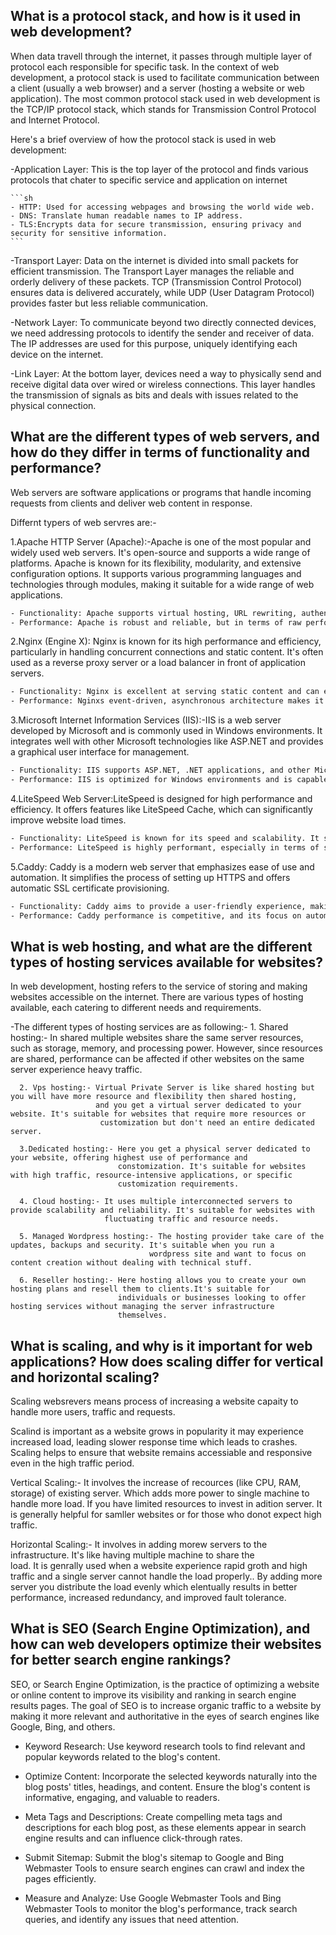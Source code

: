 ## What is a protocol stack, and how is it used in web development?

 When data travell through the internet, it passes through multiple layer of protocol each responsible for specific task.
 In the context of web development, a protocol stack is used to facilitate communication between a client (usually a web browser) and a server (hosting a website or web application). The most common protocol stack used in web development is the TCP/IP protocol stack, which stands for Transmission Control Protocol and Internet Protocol.

Here's a brief overview of how the protocol stack is used in web development:

-Application Layer: This is the top layer of the protocol and finds various protocols that chater to specific service and application on internet

    ```sh
    - HTTP: Used for accessing webpages and browsing the world wide web.
    - DNS: Translate human readable names to IP address.
    - TLS:Encrypts data for secure transmission, ensuring privacy and security for sensitive information.
    ```

-Transport Layer: Data on the internet is divided into small packets for efficient transmission. The Transport Layer manages the reliable and orderly delivery of these packets. TCP (Transmission Control Protocol) ensures data is delivered accurately, while UDP (User Datagram Protocol) provides faster but less reliable communication.

-Network Layer: To communicate beyond two directly connected devices, we need addressing protocols to identify the sender and receiver of data. The IP addresses are used for this purpose, uniquely identifying each device on the internet.

-Link Layer: At the bottom layer, devices need a way to physically send and receive digital data over wired or wireless connections. This layer handles the transmission of signals as bits and deals with issues related to the physical connection.

## What are the different types of web servers, and how do they differ in terms of functionality and performance?

Web servers are software applications or programs that handle incoming requests from clients and deliver web content in response.

Differnt typers of web servres are:-

1.Apache HTTP Server (Apache):-Apache is one of the most popular and widely used web servers. It's open-source and supports a wide range of 
                              platforms. Apache is known for its flexibility, modularity, and extensive configuration options. It supports 
                              various programming languages and technologies through modules, making it suitable for a wide range of web 
                              applications.
```sh                              
- Functionality: Apache supports virtual hosting, URL rewriting, authentication, and SSL/TLS encryption. It can handle dynamic content through modules like mod_php for PHP support.
- Performance: Apache is robust and reliable, but in terms of raw performance and handling a high number of concurrent connections, it may not be as efficient as some other web servers like Nginx or LiteSpeed.
```
2.Nginx (Engine X): Nginx is known for its high performance and efficiency, particularly in handling concurrent connections and static 
                    content. It's often used as a reverse proxy server or a load balancer in front of application servers.

```sh                             
- Functionality: Nginx is excellent at serving static content and can efficiently handle proxying, load balancing, and caching. It is often used to offload processing from application servers
- Performance: Nginxs event-driven, asynchronous architecture makes it highly efficient for serving static content and handling a large number of concurrent connections. However, it might not be as feature-rich as Apache when it comes to handling dynamic content.
```

3.Microsoft Internet Information Services (IIS):-IIS is a web server developed by Microsoft and is commonly used in Windows environments. It integrates well with other Microsoft technologies like ASP.NET and provides a graphical user interface for management.

```sh                              
- Functionality: IIS supports ASP.NET, .NET applications, and other Microsoft-specific technologies. It provides features like authentication, URL rewriting, and SSL/TLS support.
- Performance: IIS is optimized for Windows environments and is capable of handling dynamic content efficiently. However, its performance might be influenced by the underlying Windows operating system.
```

4.LiteSpeed Web Server:LiteSpeed is designed for high performance and efficiency. It offers features like LiteSpeed Cache, which can 
                       significantly improve website load times.

```sh                              
- Functionality: LiteSpeed is known for its speed and scalability. It supports features like caching, load balancing, and HTTP/2 support.
- Performance: LiteSpeed is highly performant, especially in terms of serving static and dynamic content efficiently. Its caching capabilities contribute to improved performance.
```

5.Caddy: Caddy is a modern web server that emphasizes ease of use and automation. It simplifies the process of setting up HTTPS and offers 
        automatic SSL certificate provisioning.

```sh                              
- Functionality: Caddy aims to provide a user-friendly experience, making it easy to configure and manage. It supports automatic HTTPS, HTTP/2, and easy setup of reverse proxies.
- Performance: Caddy performance is competitive, and its focus on automation and simplicity can be appealing for developers seeking ease of use.
```

## What is web hosting, and what are the different types of hosting services available for websites?

In web development, hosting refers to the service of storing and making websites accessible on the internet. There are various types of hosting available, each catering to different needs and requirements.

 -The different types of hosting services are as following:-
      1. Shared hosting:- In shared multiple websites share the same server resources, such as storage, memory, and processing power. 
                          However, since resources are shared, performance can be affected if other websites on the same server experience 
                          heavy traffic.
   
      2. Vps hosting:- Virtual Private Server is like shared hosting but you will have more resource and flexibility then shared hosting, 
                       and you get a virtual server dedicated to your website. It's suitable for websites that require more resources or   
                        customization but don't need an entire dedicated server.

      3.Dedicated hosting:- Here you get a physical server dedicated to your website, offering highest use of performance and    
                            constomization. It's suitable for websites with high traffic, resource-intensive applications, or specific 
                            customization requirements.

      4. Cloud hosting:- It uses multiple interconnected servers to provide scalability and reliability. It's suitable for websites with 
                         fluctuating traffic and resource needs.
      
      5. Managed Wordpress hosting:- The hosting provider take care of the updates, backups and security. It's suitable when you run a 
                                   wordpress site and want to focus on content creation without dealing with technical stuff.
      
      6. Reseller hosting:- Here hosting allows you to create your own hosting plans and resell them to clients.It's suitable for 
                            individuals or businesses looking to offer hosting services without managing the server infrastructure 
                            themselves.


## What is scaling, and why is it important for web applications? How does scaling differ for vertical and horizontal scaling?

Scaling websrevers means process of increasing a website capaity to handle more users, traffic and requests. 

Scalind is important as a website grows in popularity it may experience increased load, leading slower response time which leads to crashes. Scaling helps to ensure that website remains accessiable and responsive even in the high traffic period.

Vertical Scaling:- It involves the increase of recources (like CPU, RAM, storage) of existing server. Which adds more power to single 
                   machine to  handle more load. If you have limited resources to invest in adition server. It is generally helpful for 
                   samller websites or for those who donot  expect high traffic.

Horizontal Scaling:- It involves in  adding morew servers to the infrastructure. It's like having multiple machine to share the           
                     load. It is genrally used when a website experience rapid groth and high traffic and a single server cannot handle the 
                     load properly.. By adding more server you distribute the load evenly which elentually results in better        
                     performance, increased redundancy, and improved fault tolerance.


## What is SEO (Search Engine Optimization), and how can web developers optimize their websites for better search engine rankings?

SEO, or Search Engine Optimization, is the practice of optimizing a website or online content to improve its visibility and ranking in 
search engine results pages. The goal of SEO is to increase organic traffic to a website by making it more relevant and authoritative in 
the eyes of search engines like Google, Bing, and others.

 - Keyword Research: Use keyword research tools to find relevant and popular keywords related to the blog's content.

 - Optimize Content: Incorporate the selected keywords naturally into the blog posts' titles, headings, and content. Ensure the blog's 
                    content is informative, engaging, and valuable to readers.

 - Meta Tags and Descriptions: Create compelling meta tags and descriptions for each blog post, as these elements appear in search engine 
                    results and can influence click-through rates.

 - Submit Sitemap: Submit the blog's sitemap to Google and Bing Webmaster Tools to ensure search engines can crawl and index the pages 
                    efficiently.         

 - Measure and Analyze: Use Google Webmaster Tools and Bing Webmaster Tools to monitor the blog's performance, track search queries, and 
                    identify any issues that need attention.                   


